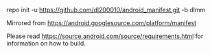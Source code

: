 repo init -u https://github.com/dl200010/android_manifest.git -b dlmm

Mirrored from https://android.googlesource.com/platform/manifest

Please read https://source.android.com/source/requirements.html for information on how to build.
